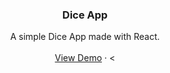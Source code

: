 <h3 align="center">
Dice App 
  </h3>
  
  <p align="center">
  A simple Dice App made with React.
    <br />
    <br />
    <a href="https://pokedex.stevenhansel.com">View Demo</a>
    ·
    <
  </p>
</p>
